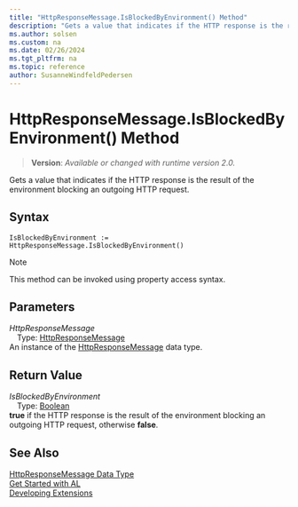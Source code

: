```yaml
---
title: "HttpResponseMessage.IsBlockedByEnvironment() Method"
description: "Gets a value that indicates if the HTTP response is the result of the environment blocking an outgoing HTTP request."
ms.author: solsen
ms.custom: na
ms.date: 02/26/2024
ms.tgt_pltfrm: na
ms.topic: reference
author: SusanneWindfeldPedersen
---
```

[//]: # (START>DO_NOT_EDIT)
[//]: # (IMPORTANT:Do not edit any of the content between here and the END>DO_NOT_EDIT.)
[//]: # (Any modifications should be made in the .xml files in the ModernDev repo.)
# HttpResponseMessage.IsBlockedByEnvironment() Method
> **Version**: _Available or changed with runtime version 2.0._

Gets a value that indicates if the HTTP response is the result of the environment blocking an outgoing HTTP request.


## Syntax
```AL
IsBlockedByEnvironment :=   HttpResponseMessage.IsBlockedByEnvironment()
```
> [!NOTE]
> This method can be invoked using property access syntax.
## Parameters
*HttpResponseMessage*  
&emsp;Type: [HttpResponseMessage](httpresponsemessage-data-type.md)  
An instance of the [HttpResponseMessage](httpresponsemessage-data-type.md) data type.  

## Return Value
*IsBlockedByEnvironment*  
&emsp;Type: [Boolean](../boolean/boolean-data-type.md)  
**true** if the HTTP response is the result of the environment blocking an outgoing HTTP request, otherwise **false**.


[//]: # (IMPORTANT: END>DO_NOT_EDIT)
## See Also
[HttpResponseMessage Data Type](httpresponsemessage-data-type.md)  
[Get Started with AL](../../devenv-get-started.md)  
[Developing Extensions](../../devenv-dev-overview.md)